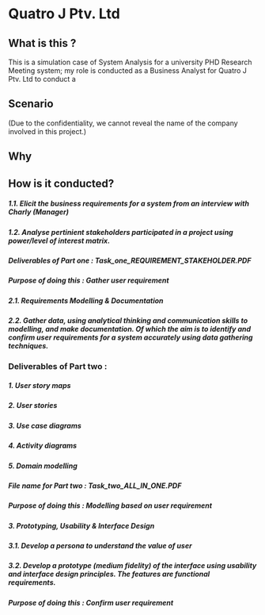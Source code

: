 # Quatro J Ptv. Ltd 

## What is this ?
This is a simulation case of System Analysis for a university PHD Research Meeting system; my role is conducted as a Business Analyst for Quatro J Ptv. Ltd  to conduct a 

## Scenario
(Due to the confidentiality, we cannot reveal the name of the company involved in this project.)

## Why 



## How is it conducted?

##### 1.1. Elicit the business requirements for a system from an interview with Charly (Manager)
##### 1.2. Analyse pertinient stakeholders participated in a project using power/level of interest matrix. 
##### Deliverables of Part one : Task_one_REQUIREMENT_STAKEHOLDER.PDF
##### Purpose of doing this : Gather user requirement


##### 2.1. Requirements Modelling & Documentation
##### 2.2. Gather data, using analytical thinking and communication skills to modelling, and make documentation. Of which the aim is to identify and confirm user requirements for a system accurately using data gathering techniques.
### Deliverables of Part two : 
##### 1. User story maps
##### 2. User stories
##### 3. Use case diagrams
##### 4. Activity diagrams
##### 5. Domain modelling
##### File name for Part two : Task_two_ALL_IN_ONE.PDF
##### Purpose of doing this : Modelling based on user requirement



##### 3. Prototyping, Usability & Interface Design 
##### 3.1. Develop a persona to understand the value of user
##### 3.2. Develop a prototype (medium fidelity) of the interface using usability and interface design principles. The features are functional requirements. 
##### Purpose of doing this : Confirm user requirement
